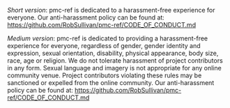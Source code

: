 *Short version*: pmc-ref is dedicated to a harassment-free experience for everyone. Our anti-harassment policy can be found at: https://github.com/RobSullivan/pmc-ref/CODE_OF_CONDUCT.md

*Medium version*: pmc-ref is dedicated to providing a harassment-free experience for everyone, regardless of gender, gender identity and expression, sexual orientation, disability, physical appearance, body size, race, age or religion. We do not tolerate harassment of project contributors in any form. Sexual language and imagery is not appropriate for any online community venue. Project contributors violating these rules may be sanctioned or expelled from the online community. Our anti-harassment policy can be found at: https://github.com/RobSullivan/pmc-ref/CODE_OF_CONDUCT.md